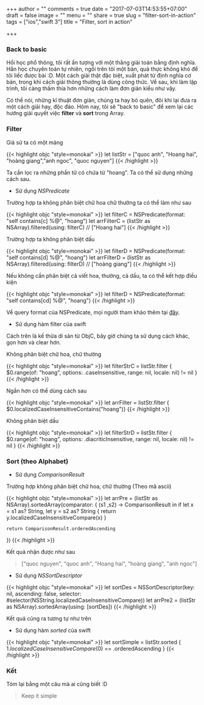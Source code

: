+++
author = ""
comments = true
date = "2017-07-03T14:53:55+07:00"
draft = false
image = ""
menu = ""
share = true
slug = "filter-sort-in-action"
tags = ["ios","swift 3"]
title = "Filter, sort in action"

+++

### Back to basic

Hồi học phổ thông, tôi rất ấn tượng với một thằng giải toán bằng định nghĩa. Hắn học chuyên toán tự nhiên, ngồi trên tôi một bàn, quả thực không khó để tôi liếc được bài :D. Một cách giải thật đặc biệt, xuất phát từ định nghĩa cơ bản, trong khi cách giải thông thường là dùng công thức. Về sau, khi làm lập trình, tôi càng thấm thía hơn những cách làm đơn giản kiểu như vậy.

Có thể nói, những kĩ thuật đơn giản, chúng ta hay bỏ quên, đôi khi lại đưa ra một cách giải hay, độc đáo. Hôm nay, tôi sẽ "back to basic" để xem lại các hướng giải quyết việc **filter** và **sort** trong Array.

### Filter

Giả sử ta có một mảng

{{< highlight objc "style=monokai" >}}
let listStr = ["quoc anh", "Hoang hai", "hoàng giang","anh ngoc", "quoc nguyen"]
{{< /highlight >}}

Ta cần lọc ra những phần tử có chứa từ "hoang". Ta có thể sử dụng những cách sau.

* Sử dụng *NSPredicate*

Trường hợp ta không phân biệt chữ hoa chữ thường ta có thể làm như sau

{{< highlight objc "style=monokai" >}}
let filterC = NSPredicate(format: "self contains[c] %@", "hoang")
let arrFilterC = (listStr as NSArray).filtered(using: filterC) // ["Hoang hai"]
{{< /highlight >}}

Trường hợp ta không phân biệt dấu

{{< highlight objc "style=monokai" >}}
let filterD = NSPredicate(format: "self contains[d] %@", "hoang")
let arrFilterD = (listStr as NSArray).filtered(using: filterD) // ["hoàng giang"]
{{< /highlight >}}

Nếu không cần phân biệt cả viết hoa, thường, cả dấu, ta có thể kết hợp điều kiện

{{< highlight objc "style=monokai" >}}
let filterD = NSPredicate(format: "self contains[cd] %@", "hoang")
{{< /highlight >}}

Về query format của NSPredicate, mọi người tham khảo thêm tại [đây](http://nshipster.com/nspredicate/).

* Sử dụng hàm filter của swift

Cách trên là kế thừa di sản từ ObjC, bây giờ chúng ta sử dụng cách khác, gọn hơn và clear hơn.

Không phân biệt chữ hoa, chữ thường

{{< highlight objc "style=monokai" >}}
let filterStrC = listStr.filter { $0.range(of: "hoang", options: .caseInsensitive, range: nil, locale: nil) != nil }
{{< /highlight >}}

Ngắn hơn có thể dùng cách sau

{{< highlight objc "style=monokai" >}}
let arrFilter = listStr.filter { $0.localizedCaseInsensitiveContains("hoang")}
{{< /highlight >}}

Không phân biệt dấu

{{< highlight objc "style=monokai" >}}
let filterStrD = listStr.filter { $0.range(of: "hoang", options: .diacriticInsensitive, range: nil, locale: nil) != nil }
{{< /highlight >}}

### Sort (theo Alphabet)

* Sử dụng *ComparisonResult*

Trường hợp không phân biệt chữ hoa, chữ thường (Theo mã ascii)

{{< highlight objc "style=monokai" >}}
let arrPre = (listStr as NSArray).sortedArray(comparator: { (s1 ,s2) -> ComparisonResult in
    if let x = s1 as? String, let y = s2 as? String {
        return y.localizedCaseInsensitiveCompare(x)
    }
    
    return ComparisonResult.orderedAscending
})
{{< /highlight >}}

Kết quả nhận được như sau

> ["quoc nguyen", "quoc anh", "Hoang hai", "hoàng giang", "anh ngoc"]

* Sử dụng *NSSortDescriptor*

{{< highlight objc "style=monokai" >}}
let sortDes = NSSortDescriptor(key: nil, ascending: false, selector: #selector(NSString.localizedCaseInsensitiveCompare))
let arrPre2 = (listStr as NSArray).sortedArray(using: [sortDes])
{{< /highlight >}}

Kết quả cũng ra tương tự như trên

* Sử dụng hàm *sorted* của swift

{{< highlight objc "style=monokai" >}}
let sortSimple = listStr.sorted {
    $1.localizedCaseInsensitiveCompare($0) == .orderedAscending
}
{{< /highlight >}}

### Kết

Tóm lại bằng một câu mà ai cũng biết :D

> Keep it simple
